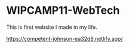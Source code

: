 # WIPCAMP11-WebTech

This is first website I made in my life.

https://competent-johnson-ea32d8.netlify.app/
